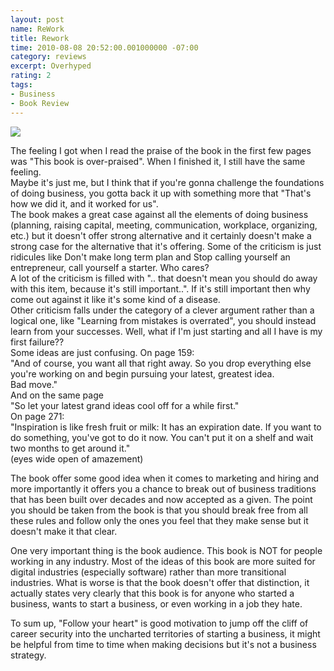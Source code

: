 ```yaml
---
layout: post
name: ReWork
title: Rework
time: 2010-08-08 20:52:00.001000000 -07:00
category: reviews
excerpt: Overhyped
rating: 2
tags:
- Business
- Book Review
---
```

<img class="imageOnRight" src="{{ site.reviewsImagesFolder }}{{ page.name }}/Rework.jpg">

<div class="stars" title="{{ page.rating }} Stars" data-percent="{{ rating.rating }}"></div>

The feeling I got when I read the praise of the book in the first few pages was "This book is over-praised". When I finished it, I still have the same feeling.  
Maybe it's just me, but I think that if you're gonna challenge the foundations of doing business, you gotta back it up with something more that "That's how we did it, and it worked for us".  
The book makes a great case against all the elements of doing business (planning, raising capital, meeting, communication, workplace, organizing, etc.) but it doesn't offer strong alternative and it certainly doesn't make a strong case for the alternative that it's offering. Some of the criticism is just ridicules like Don't make long term plan and Stop calling yourself an entrepreneur, call yourself a starter. Who cares?  
A lot of the criticism is filled with ".. that doesn't mean you should do away with this item, because it's still important..". If it's still important then why come out against it like it's some kind of a disease.  
Other criticism falls under the category of a clever argument rather than a logical one, like "Learning from mistakes is overrated", you should instead learn from your successes. Well, what if I'm just starting and all I have is my first failure??  
Some ideas are just confusing.
On page 159:  
"And of course, you want all that right away. So you drop everything else you're working on and begin pursuing your latest, greatest idea.  
Bad move."  
And on the same page  
"So let your latest grand ideas cool off for a while first."  
On page 271:  
"Inspiration is like fresh fruit or milk: It has an expiration date.
If you want to do something, you've got to do it now. You can't put it on a shelf and wait two months to get around it."  
(eyes wide open of amazement)  
  
The book offer some good idea when it comes to marketing and hiring and more importantly it offers you a chance to break out of business traditions that has been built over decades and now accepted as a given. The point you should be taken from the book is that you should break free from all these rules and follow only the ones you feel that they make sense but it doesn't make it that clear.  
  
One very important thing is the book audience. This book is NOT for people working in any industry. Most of the ideas of this book are more suited for digital industries (especially software) rather than more transitional industries. What is worse is that the book doesn't offer that distinction, it actually states very clearly that this book is for anyone who started a business, wants to start a business, or even working in a job they hate.  
  
To sum up, "Follow your heart" is good motivation to jump off the cliff of career security into the uncharted territories of starting a business, it might be helpful from time to time when making decisions but it's not a business strategy.  
